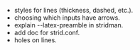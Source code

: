 - styles for lines (thickness, dashed, etc.).
- choosing which inputs have arrows.
- explain --latex-preamble in stridman.
- add doc for strid.conf.
- holes on lines.

